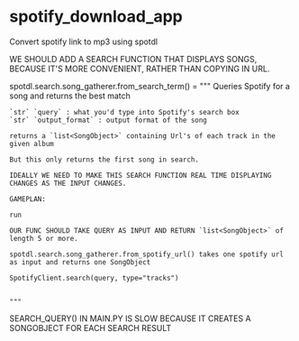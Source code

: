 # spotify_download_app
Convert spotify link to mp3 using spotdl

WE SHOULD ADD A SEARCH FUNCTION THAT DISPLAYS SONGS, BECAUSE IT'S MORE CONVENIENT, RATHER THAN COPYING IN URL.

spotdl.search.song_gatherer.from_search_term() = """
    Queries Spotify for a song and returns the best match

    `str` `query` : what you'd type into Spotify's search box
    `str` `output_format` : output format of the song

    returns a `list<SongObject>` containing Url's of each track in the given album

    But this only returns the first song in search.

    IDEALLY WE NEED TO MAKE THIS SEARCH FUNCTION REAL TIME DISPLAYING CHANGES AS THE INPUT CHANGES.

    GAMEPLAN: 

    run 

    OUR FUNC SHOULD TAKE QUERY AS INPUT AND RETURN `list<SongObject>` of length 5 or more.

    spotdl.search.song_gatherer.from_spotify_url() takes one spotify url as input and returns one SongObject

    SpotifyClient.search(query, type="tracks")


    """

SEARCH_QUERY() IN MAIN.PY IS SLOW BECAUSE IT CREATES A SONGOBJECT FOR EACH SEARCH RESULT


